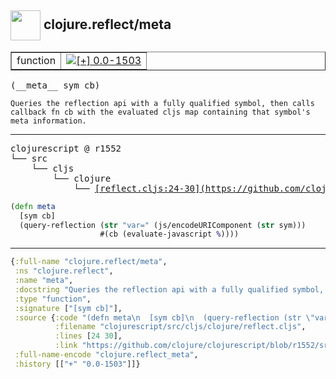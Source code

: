 ## <img width="48px" valign="middle" src="http://i.imgur.com/Hi20huC.png"> clojure.reflect/meta

 <table border="1">
<tr>
<td>function</td>
<td><a href="https://github.com/cljsinfo/api-refs/tree/0.0-1503"><img valign="middle" alt="[+] 0.0-1503" src="https://img.shields.io/badge/+-0.0--1503-lightgrey.svg"></a> </td>
</tr>
</table>

 <samp>
(__meta__ sym cb)<br>
</samp>

```
Queries the reflection api with a fully qualified symbol, then calls
callback fn cb with the evaluated cljs map containing that symbol's
meta information.
```

---

 <pre>
clojurescript @ r1552
└── src
    └── cljs
        └── clojure
            └── <ins>[reflect.cljs:24-30](https://github.com/clojure/clojurescript/blob/r1552/src/cljs/clojure/reflect.cljs#L24-L30)</ins>
</pre>

```clj
(defn meta
  [sym cb]
  (query-reflection (str "var=" (js/encodeURIComponent (str sym)))
                    #(cb (evaluate-javascript %))))
```


---

```clj
{:full-name "clojure.reflect/meta",
 :ns "clojure.reflect",
 :name "meta",
 :docstring "Queries the reflection api with a fully qualified symbol, then calls\ncallback fn cb with the evaluated cljs map containing that symbol's\nmeta information.",
 :type "function",
 :signature ["[sym cb]"],
 :source {:code "(defn meta\n  [sym cb]\n  (query-reflection (str \"var=\" (js/encodeURIComponent (str sym)))\n                    #(cb (evaluate-javascript %))))",
          :filename "clojurescript/src/cljs/clojure/reflect.cljs",
          :lines [24 30],
          :link "https://github.com/clojure/clojurescript/blob/r1552/src/cljs/clojure/reflect.cljs#L24-L30"},
 :full-name-encode "clojure.reflect_meta",
 :history [["+" "0.0-1503"]]}

```
